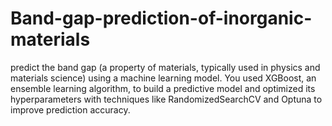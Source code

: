 # Band-gap-prediction-of-inorganic-materials
 predict the band gap (a property of materials, typically used in physics and materials science) using a machine learning model. You used XGBoost, an ensemble learning algorithm, to build a predictive model and optimized its hyperparameters with techniques like RandomizedSearchCV and Optuna to improve prediction accuracy.
